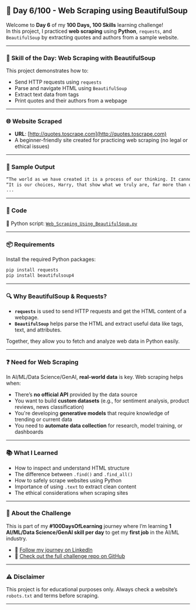 ## 📌 Day 6/100 - Web Scraping using BeautifulSoup

Welcome to **Day 6** of my **100 Days, 100 Skills** learning challenge!  
In this project, I practiced **web scraping** using **Python**, `requests`, and `BeautifulSoup` by extracting quotes and authors from a sample website.

---

### 🧠 Skill of the Day: Web Scraping with BeautifulSoup

This project demonstrates how to:

- Send HTTP requests using `requests`
- Parse and navigate HTML using `BeautifulSoup`
- Extract text data from tags
- Print quotes and their authors from a webpage

---

### 🌐 Website Scraped

- **URL**: [http://quotes.toscrape.com](http://quotes.toscrape.com)  
- A beginner-friendly site created for practicing web scraping (no legal or ethical issues)

---

### 🧾 Sample Output

```txt
“The world as we have created it is a process of our thinking. It cannot be changed without changing our thinking.” - Albert Einstein
“It is our choices, Harry, that show what we truly are, far more than our abilities.” - J.K. Rowling
...
````

---

### 🚀 Code

📝 Python script: [`Web_Scraping_Using_BeautifulSoup.py`](./Web_Scraping_Using_BeautifulSoup.py)

---

### 📦 Requirements

Install the required Python packages:

```bash
pip install requests
pip install beautifulsoup4
```

---

### 🔍 Why BeautifulSoup & Requests?

* **`requests`** is used to send HTTP requests and get the HTML content of a webpage.
* **`BeautifulSoup`** helps parse the HTML and extract useful data like tags, text, and attributes.

Together, they allow you to fetch and analyze web data in Python easily.

---

### ❓ Need for Web Scraping

In AI/ML/Data Science/GenAI, **real-world data** is key. Web scraping helps when:

* There’s **no official API** provided by the data source
* You want to build **custom datasets** (e.g., for sentiment analysis, product reviews, news classification)
* You're developing **generative models** that require knowledge of trending or current data
* You need to **automate data collection** for research, model training, or dashboards

---

### 📚 What I Learned

* How to inspect and understand HTML structure
* The difference between `.find()` and `.find_all()`
* How to safely scrape websites using Python
* Importance of using `.text` to extract clean content
* The ethical considerations when scraping sites

---

### 📌 About the Challenge

This is part of my **#100DaysOfLearning** journey where I’m learning **1 AI/ML/Data Science/GenAI skill per day** to get my **first job** in the AI/ML industry.

* 🔗 [Follow my journey on LinkedIn](https://www.linkedin.com/in/hemalatha-a-developer)
* 🔗 [Check out the full challenge repo on GitHub](https://github.com/HEMALATHAifet/100_Days_Learning_AI-ML-Data_Science-GenAI/tree/main)

---

### ⚠️ Disclaimer

This project is for educational purposes only. Always check a website’s `robots.txt` and terms before scraping.

---

